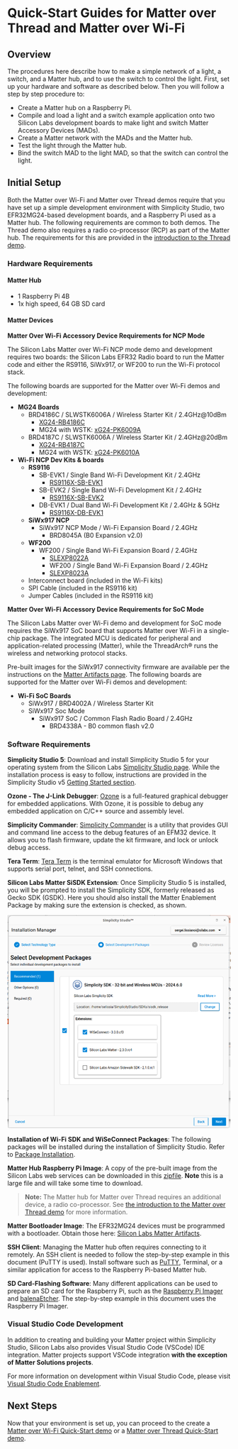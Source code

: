 # Quick-Start Guides for Matter over Thread and Matter over Wi-Fi

## Overview

The procedures here describe how to make a simple network of a light, a switch, and a Matter hub, and to use the switch to control the light. First, set up your hardware and software as described below. Then you will follow a step by step procedure to:

- Create a Matter hub on a Raspberry Pi.
- Compile and load a light and a switch example application onto two Silicon Labs development boards to make light and switch Matter Accessory Devices (MADs).
- Create a Matter network with the MADs and the Matter hub.
- Test the light through the Matter hub.
- Bind the switch MAD to the light MAD, so that the switch can control the light.

## Initial Setup

Both the Matter over Wi-Fi and Matter over Thread demos require that you have set up a simple development environment with Simplicity Studio,
two EFR32MG24-based development boards, and a Raspberry Pi used as a Matter hub. The following requirements are common to both demos. The Thread demo also requires a radio co-processor (RCP) as part of the Matter hub. The requirements for this are provided in the [introduction to the Thread demo](/matter/{build-docspace-version}/matter-light-switch-example/02-thread-light-switch-example).

### Hardware Requirements

#### Matter Hub

- 1 Raspberry Pi 4B
- 1x high speed, 64 GB SD card

#### Matter Devices

**Matter Over Wi-Fi Accessory Device Requirements for NCP Mode**

The Silicon Labs Matter over Wi-Fi NCP mode demo and development requires two boards: the Silicon Labs EFR32 Radio board to run the Matter code and either the RS9116, SiWx917, or WF200 to run the Wi-Fi protocol stack.

The following boards are supported for the Matter over Wi-Fi demos and development:

- **MG24 Boards**
  - BRD4186C / SLWSTK6006A / Wireless Starter Kit / 2.4GHz@10dBm
    - [XG24-RB4186C](https://www.silabs.com/development-tools/wireless/xg24-rb4186c-efr32xg24-wireless-gecko-radio-board)
    - MG24 with WSTK: [xG24-PK6009A](https://www.silabs.com/development-tools/wireless/efr32xg24-pro-kit-10-dbm?tab=overview)
  - BRD4187C / SLWSTK6006A / Wireless Starter Kit / 2.4GHz@20dBm
    - [XG24-RB4187C](https://www.silabs.com/development-tools/wireless/xg24-rb4187c-efr32xg24-wireless-gecko-radio-board)
    - MG24 with WSTK: [xG24-PK6010A](https://www.silabs.com/development-tools/wireless/efr32xg24-pro-kit-20-dbm?tab=overview)
- **Wi-Fi NCP Dev Kits & boards**
  - **RS9116**
    - SB-EVK1 / Single Band Wi-Fi Development Kit / 2.4GHz
      - [RS9116X-SB-EVK1](https://www.silabs.com/development-tools/wireless/wi-fi/rs9116x-sb-evk-development-kit)
    - SB-EVK2 / Single Band Wi-Fi Development Kit / 2.4GHz
      - [RS9116X-SB-EVK2](https://www.silabs.com/development-tools/wireless/wi-fi/rs9116x-sb-evk2-development-kit)
    - DB-EVK1 / Dual Band Wi-Fi Development Kit / 2.4GHz & 5GHz
      - [RS9116X-DB-EVK1](https://www.silabs.com/development-tools/wireless/wi-fi/rs9116x-db-evk-development-kit)
  - **SiWx917 NCP**
    - SiWx917 NCP Mode / Wi-Fi Expansion Board / 2.4GHz
      - BRD8045A (B0 Expansion v2.0)
  - **WF200**
    - WF200 / Single Band Wi-Fi Expansion Board / 2.4GHz
      - [SLEXP8022A](https://www.silabs.com/development-tools/wireless/wi-fi/wf200-wifi-expansion-kit)
      - WF200 / Single Band Wi-Fi Expansion Board / 2.4GHz
      - [SLEXP8023A](https://www.silabs.com/development-tools/wireless/wi-fi/wfm200-wifi-expansion-kit)
  - Interconnect board (included in the Wi-Fi kits)
  - SPI Cable (included in the RS9116 kit)
  - Jumper Cables (included in the RS9116 kit)

**Matter Over Wi-Fi Accessory Device Requirements for SoC Mode**

The Silicon Labs Matter over Wi-Fi demo and development for SoC mode requires the SiWx917 SoC board that supports Matter over Wi-Fi in a single-chip package. The integrated MCU is dedicated for peripheral and application-related processing (Matter), while the ThreadArch® runs the wireless and networking protocol stacks.

Pre-built images for the SiWx917 connectivity firmware are available per the instructions on the [Matter Artifacts page](/matter/{build-docspace-version}/matter-prerequisites/matter-artifacts). The following boards are supported for the Matter over Wi-Fi demos and development:

- **Wi-Fi SoC Boards**
  - SiWx917 / BRD4002A / Wireless Starter Kit
  - SiWx917 Soc Mode
    - SiWx917 SoC / Common Flash Radio Board / 2.4GHz
      - BRD4338A - B0 common flash v2.0

### Software Requirements

**Simplicity Studio 5**: Download and install Simplicity Studio 5 for your operating system from the Silicon Labs [Simplicity Studio page](https://www.silabs.com/developers/simplicity-studio). While the installation process is easy to follow, instructions are provided in the Simplicity Studio v5 [Getting Started section](https://docs.silabs.com/simplicity-studio-5-users-guide/latest/ss-5-users-guide-getting-started/install-ss-5-and-software).

**Ozone - The J-Link Debugger**: [Ozone](https://www.segger.com/products/development-tools/ozone-j-link-debugger/) is a full-featured graphical debugger for embedded applications. With Ozone, it is possible to debug any embedded application on C/C++ source and assembly level.

**Simplicity Commander**: [Simplicity Commander](/matter/{build-docspace-version}/matter-references/flash-silabs-device#simplicity-commander) is a utility that provides GUI and command line access to the debug features of an EFM32 device. It allows you to flash firmware, update the kit firmware, and lock or unlock debug access.

**Tera Term**: [Tera Term](https://osdn.net/projects/ttssh2/releases/) is the terminal emulator for Microsoft Windows that supports serial port, telnet, and SSH connections.

**Silicon Labs Matter SiSDK Extension**: Once Simplicity Studio 5 is installed, you will be prompted to install the Simplicity SDK, formerly released as Gecko SDK (GSDK). Here you should also install the Matter Enablement Package by making sure the extension is checked, as shown.

![Installing the Matter Extension](./resources/install-package-advanced-device.png)

**Installation of Wi-Fi SDK and WiSeConnect Packages**: The following packages will be installed during the installation of Simplicity Studio. Refer to [Package Installation](/matter/{build-docspace-version}/matter-wifi-getting-started-example/software-installation).

**Matter Hub Raspberry Pi Image**: A copy of the pre-built image from the Silicon Labs web services can be downloaded in this [zipfile](https://www.silabs.com/documents/public/software/SilabsMatterPi_2.3.0-1.3-extension.zip). **Note** this is a large file and will take some time to download.

>**Note:** The Matter hub for Matter over Thread requires an additional device, a radio co-processor. See [the introduction to the Matter over Thread demo](/matter/{build-docspace-version}/matter-light-switch-example/02-thread-light-switch-example) for more information.

**Matter Bootloader Image**: The EFR32MG24 devices must be programmed with a bootloader. Obtain those here: [Silicon Labs Matter Artifacts](/matter/{build-docspace-version}/matter-prerequisites/matter-artifacts).

**SSH Client**: Managing the Matter hub often requires connecting to it remotely. An SSH client is needed to follow the step-by-step example in this document (PuTTY is used). Install software such as [PuTTY](https://www.putty.org/), Terminal, or a similar application for access to the Raspberry Pi-based Matter hub.

**SD Card-Flashing Software**: Many different applications can be used to prepare an SD card for the Raspberry Pi, such as the [Raspberry Pi Imager](https://www.raspberrypi.com/documentation/computers/getting-started.html#install-using-imager) and [balenaEtcher](https://www.balena.io/etcher). The step-by-step example in this document uses the Raspberry Pi Imager.

### Visual Studio Code Development

In addition to creating and building your Matter project within Simplicity Studio, Silicon Labs also provides Visual Studio Code (VSCode) IDE integration. Matter projects support VSCode integration **with the exception of Matter Solutions projects**.

For more information on development within Visual Studio Code, please visit [Visual Studio Code Enablement](https://docs.silabs.com/simplicity-studio-5-users-guide/latest/ss-5-users-guide-vscode-ide/).

## Next Steps

Now that your environment is set up, you can proceed to the create a [Matter over Wi-Fi Quick-Start demo](/matter/{build-docspace-version}/matter-quick-start-demo/01-wifi-quick-start-demo) or a [Matter over Thread Quick-Start demo](/matter/{build-docspace-version}/matter-quick-start-demo/02-thread-quick-start-demo).
